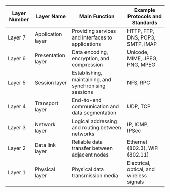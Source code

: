 
|Layer Number|Layer Name|Main Function|Example Protocols and Standards|
|---|---|---|---|
|Layer 7|Application layer|Providing services and interfaces to applications|HTTP, FTP, DNS, POP3, SMTP, IMAP|
|Layer 6|Presentation layer|Data encoding, encryption, and compression|Unicode, MIME, JPEG, PNG, MPEG|
|Layer 5|Session layer|Establishing, maintaining, and synchronising sessions|NFS, RPC|
|Layer 4|Transport layer|End-to-end communication and data segmentation|UDP, TCP|
|Layer 3|Network layer|Logical addressing and routing between networks|IP, ICMP, IPSec|
|Layer 2|Data link layer|Reliable data transfer between adjacent nodes|Ethernet (802.3), WiFi (802.11)|
|Layer 1|Physical layer|Physical data transmission media|Electrical, optical, and wireless signals|